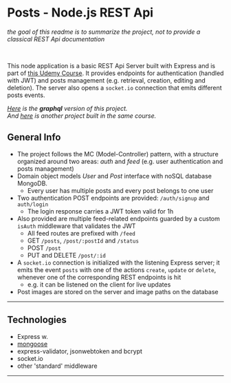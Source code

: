 # **Posts** - Node.js REST Api

_the goal of this readme is to summarize the project, not to provide a classical REST Api documentation_

<br/>

This node application is a basic REST Api Server built with Express and is part of [this Udemy Course](https://www.udemy.com/course/nodejs-the-complete-guide/). It provides endpoints for authentication (handled with JWT) and posts management (e.g. retrieval, creation, editing and deletion). The server also opens a `socket.io` connection that emits different posts events.

_[Here](https://github.com/FilipLeonard/rest-basics-node-graphql) is the **graphql** version of this project._  
_And [here](https://github.com/FilipLeonard/node-shop) is another project built in the same course._

## General Info

- The project follows the MC (Model-Controller) pattern, with a structure organized around two areas: _auth_ and _feed_ (e.g. user authentication and posts management)
- Domain object models _User_ and _Post_ interface with noSQL database MongoDB.
  - Every user has multiple posts and every post belongs to one user
- Two authentication POST endpoints are provided: `/auth/signup` and `auth/login`
  - The login response carries a JWT token valid for 1h
- Also provided are multiple feed-related endpoints guarded by a custom `isAuth` middleware that validates the JWT
  - All feed routes are prefixed with `/feed`
  - GET `/posts`, `/post/:postId` and `/status`
  - POST `/post`
  - PUT and DELETE `/post/:id`
- A `socket.io` connection is initialized with the listening Express server; it emits the event `posts` with one of the actions `create`, `update` or `delete`, whenever one of the corresponding REST endpoints is hit
  - e.g. it can be listened on the client for live updates
- Post images are stored on the server and image paths on the database

---

## Technologies

- Express w.
- [mongoose](https://ejs.co/)
- express-validator, jsonwebtoken and bcrypt
- socket.io
- other 'standard' middleware

---
